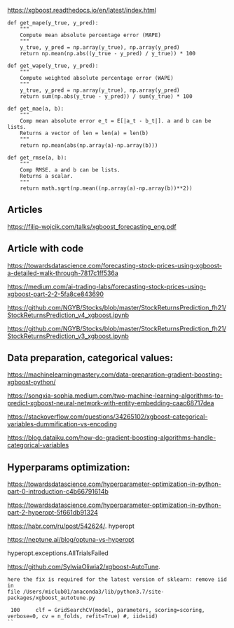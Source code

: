 https://xgboost.readthedocs.io/en/latest/index.html

```
def get_mape(y_true, y_pred): 
    """
    Compute mean absolute percentage error (MAPE)
    """
    y_true, y_pred = np.array(y_true), np.array(y_pred)
    return np.mean(np.abs((y_true - y_pred) / y_true)) * 100

def get_wape(y_true, y_pred): 
    """
    Compute weighted absolute percentage error (WAPE)
    """
    y_true, y_pred = np.array(y_true), np.array(y_pred)
    return sum(np.abs(y_true - y_pred)) / sum(y_true) * 100

def get_mae(a, b):
    """
    Comp mean absolute error e_t = E[|a_t - b_t|]. a and b can be lists.
    Returns a vector of len = len(a) = len(b)
    """
    return np.mean(abs(np.array(a)-np.array(b)))

def get_rmse(a, b):
    """
    Comp RMSE. a and b can be lists.
    Returns a scalar.
    """
    return math.sqrt(np.mean((np.array(a)-np.array(b))**2))
 ```   

## Articles

https://filip-wojcik.com/talks/xgboost_forecasting_eng.pdf

## Article with code

https://towardsdatascience.com/forecasting-stock-prices-using-xgboost-a-detailed-walk-through-7817c1ff536a

https://medium.com/ai-trading-labs/forecasting-stock-prices-using-xgboost-part-2-2-5fa8ce843690

https://github.com/NGYB/Stocks/blob/master/StockReturnsPrediction_fh21/StockReturnsPrediction_v4_xgboost.ipynb

https://github.com/NGYB/Stocks/blob/master/StockReturnsPrediction_fh21/StockReturnsPrediction_v3_xgboost.ipynb


## Data preparation, categorical values:

https://machinelearningmastery.com/data-preparation-gradient-boosting-xgboost-python/

https://songxia-sophia.medium.com/two-machine-learning-algorithms-to-predict-xgboost-neural-network-with-entity-embedding-caac68717dea

https://stackoverflow.com/questions/34265102/xgboost-categorical-variables-dummification-vs-encoding

https://blog.dataiku.com/how-do-gradient-boosting-algorithms-handle-categorical-variables


## Hyperparams optimization:

https://towardsdatascience.com/hyperparameter-optimization-in-python-part-0-introduction-c4b66791614b

https://towardsdatascience.com/hyperparameter-optimization-in-python-part-2-hyperopt-5f661db91324

https://habr.com/ru/post/542624/. hyperopt

https://neptune.ai/blog/optuna-vs-hyperopt

hyperopt.exceptions.AllTrialsFailed

https://github.com/SylwiaOliwia2/xgboost-AutoTune. 
```
here the fix is required for the latest version of sklearn: remove iid in
file /Users/miclub01/anaconda3/lib/python3.7/site-packages/xgboost_autotune.py
 
 100     clf = GridSearchCV(model, parameters, scoring=scoring, verbose=0, cv = n_folds, refit=True) #, iid=iid)
``
